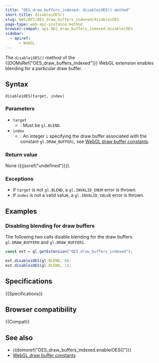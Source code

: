 ```yaml
---
title: "OES_draw_buffers_indexed: disableiOES() method"
short-title: disableiOES()
slug: Web/API/OES_draw_buffers_indexed/disableiOES
page-type: web-api-instance-method
browser-compat: api.OES_draw_buffers_indexed.disableiOES
sidebar:
  - apiref:
      - WebGL
---
```


The `disableiOES()` method of the {{DOMxRef("OES_draw_buffers_indexed")}} WebGL extension enables blending for a particular draw buffer.

## Syntax

```js-nolint
disableiOES(target, index)
```

### Parameters

- `target`
  - : Must be `gl.BLEND`.
- `index`
  - : An integer `i` specifying the draw buffer associated with the constant `gl.DRAW_BUFFERi`, see [WebGL draw buffer constants](/en-US/docs/Web/API/WebGL_API/Constants#draw_buffers).

### Return value

None ({{jsxref("undefined")}}).

### Exceptions

- If `target` is not `gl.BLEND`, a `gl.INVALID_ENUM` error is thrown.
- If `index` is not a valid value, a `gl.INVALID_VALUE` error is thrown.

## Examples

### Disabling blending for draw buffers

The following two calls disable blending for the draw buffers `gl.DRAW_BUFFER0` and `gl.DRAW_BUFFER1`.

```js
const ext = gl.getExtension("OES_draw_buffers_indexed");

ext.disableiOES(gl.BLEND, 0);
ext.disableiOES(gl.BLEND, 1);
```

## Specifications

{{Specifications}}

## Browser compatibility

{{Compat}}

## See also

- {{domxref("OES_draw_buffers_indexed.enableiOES()")}}
- [WebGL draw buffer constants](/en-US/docs/Web/API/WebGL_API/Constants#draw_buffers)
